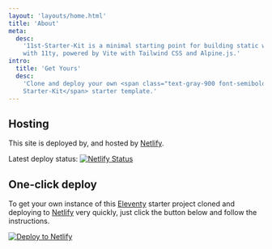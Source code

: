 ```yaml
---
layout: 'layouts/home.html'
title: 'About'
meta:
  desc:
    '11st-Starter-Kit is a minimal starting point for building static websites
    with 11ty, powered by Vite with Tailwind CSS and Alpine.js.'
intro:
  title: 'Get Yours'
  desc:
    'Clone and deploy your own <span class="text-gray-900 font-semibold">11st
    Starter-Kit</span> starter template.'
---
```


## Hosting

This site is deployed by, and hosted by [Netlify](https://www.netlify.com/).

<p class="flex items-center m-0">
  Latest deploy status:
  <a href="https://app.netlify.com/sites/11st-starter-kit/deploys" class="ml-2">
    <img
      src="https://api.netlify.com/api/v1/badges/ec6da587-72ba-490a-ad4b-167802a9c197/deploy-status"
      style="margin: 0"
      alt="Netlify Status"
    />
  </a>
</p>

## One-click deploy
To get your own instance of this [Eleventy](https://11ty.io) starter project
cloned and deploying to [Netlify](https://www.netlify.com) very quickly, just
click the button below and follow the instructions.

[![Deploy to Netlify](/images/deploy-to-netlify.svg)](https://app.netlify.com/start/deploy?repository=https://github.com/stefanfrede/11st-starter-kit)
